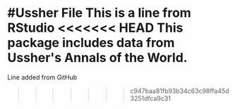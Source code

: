 #Ussher File
This is a line from RStudio
<<<<<<< HEAD
This package includes data from Ussher's Annals of the World.
=======
Line added from GitHub
>>>>>>> c947baa81fb93b34c63c98ffa45d3251dfca9c31
